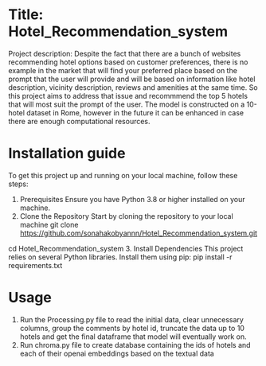 # Title: Hotel_Recommendation_system
Project description: Despite the fact that there are a bunch of websites recommending hotel options based on customer preferences, there is no example in the market that will find your preferred place based on the prompt that the user will provide and will be based on information like hotel description, vicinity description, reviews and amenities at the same time. So this project aims to address that issue and recommmend the top 5 hotels that will most suit the prompt of the user. The model is constructed on a 10-hotel dataset in Rome, however in the future it can be enhanced in case there are enough computational resources.

# Installation guide
To get this project up and running on your local machine, follow these steps:
1. Prerequisites
Ensure you have Python 3.8 or higher installed on your machine.
2. Clone the Repository
Start by cloning the repository to your local machine
git clone https://github.com/sonahakobyannn/Hotel_Recommendation_system.git

cd Hotel_Recommendation_system
3. Install Dependencies
This project relies on several Python libraries. Install them using pip:
pip install -r requirements.txt

# Usage
1. Run the Processing.py file to read the initial data, clear unnecessary columns, group the comments by hotel id, truncate the data up to 10 hotels and get the final dataframe that model will eventually work on.
2. Run chroma.py file to create database containing the ids of hotels and each of their openai embeddings based on the textual data

